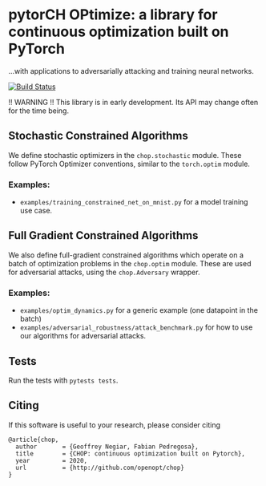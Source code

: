 # pytorCH OPtimize: a library for continuous optimization built on PyTorch
 ...with applications to adversarially attacking and training neural networks.
 
[![Build Status](https://travis-ci.org/openopt/chop.svg?branch=master)](https://travis-ci.org/openopt/chop)

!! WARNING !! This library is in early development. Its API may change often for the time being.

## Stochastic Constrained Algorithms
We define stochastic optimizers in the `chop.stochastic` module. These follow PyTorch Optimizer conventions, similar to the `torch.optim` module.

### Examples:
- `examples/training_constrained_net_on_mnist.py` for a model training use case.

## Full Gradient Constrained Algorithms

We also define full-gradient constrained algorithms which operate on a batch of optimization problems in the `chop.optim` module. These are used for adversarial attacks, using the `chop.Adversary` wrapper.

### Examples:

- `examples/optim_dynamics.py` for a generic example (one datapoint in the batch)
- `examples/adversarial_robustness/attack_benchmark.py` for how to use our algorithms for adversarial attacks. 

## Tests

Run the tests with `pytests tests`.

## Citing

If this software is useful to your research, please consider citing
```
@article{chop,
  author       = {Geoffrey Negiar, Fabian Pedregosa},
  title        = {CHOP: continuous optimization built on Pytorch},
  year         = 2020,
  url          = {http://github.com/openopt/chop}
}
```
